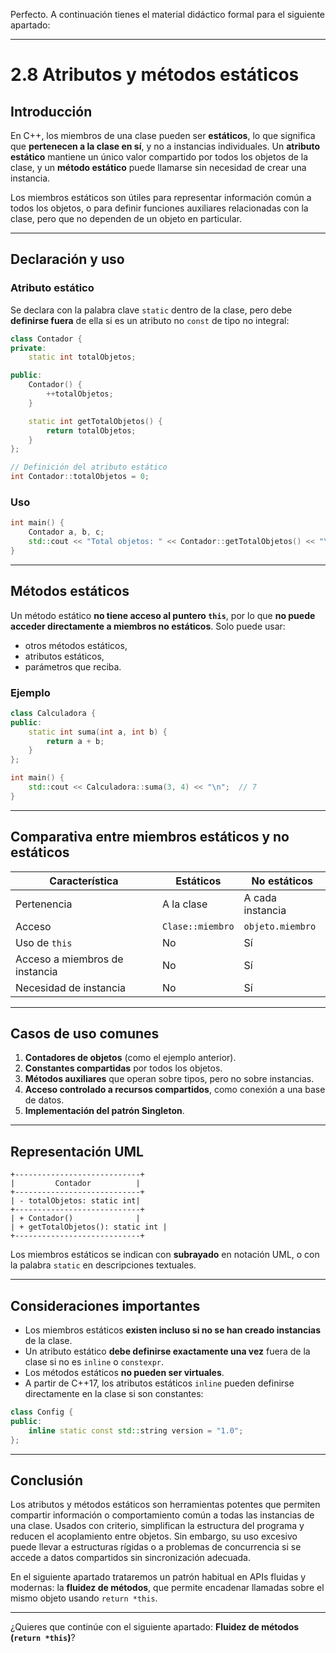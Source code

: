 Perfecto. A continuación tienes el material didáctico formal para el siguiente apartado:

---

# 2.8 Atributos y métodos estáticos

## Introducción

En C++, los miembros de una clase pueden ser **estáticos**, lo que significa que **pertenecen a la clase en sí**, y no a instancias individuales. Un **atributo estático** mantiene un único valor compartido por todos los objetos de la clase, y un **método estático** puede llamarse sin necesidad de crear una instancia.

Los miembros estáticos son útiles para representar información común a todos los objetos, o para definir funciones auxiliares relacionadas con la clase, pero que no dependen de un objeto en particular.

---

## Declaración y uso

### Atributo estático

Se declara con la palabra clave `static` dentro de la clase, pero debe **definirse fuera** de ella si es un atributo no `const` de tipo no integral:

```cpp
class Contador {
private:
    static int totalObjetos;

public:
    Contador() {
        ++totalObjetos;
    }

    static int getTotalObjetos() {
        return totalObjetos;
    }
};

// Definición del atributo estático
int Contador::totalObjetos = 0;
```

### Uso

```cpp
int main() {
    Contador a, b, c;
    std::cout << "Total objetos: " << Contador::getTotalObjetos() << "\n";  // 3
}
```

---

## Métodos estáticos

Un método estático **no tiene acceso al puntero `this`**, por lo que **no puede acceder directamente a miembros no estáticos**. Solo puede usar:

* otros métodos estáticos,
* atributos estáticos,
* parámetros que reciba.

### Ejemplo

```cpp
class Calculadora {
public:
    static int suma(int a, int b) {
        return a + b;
    }
};

int main() {
    std::cout << Calculadora::suma(3, 4) << "\n";  // 7
}
```

---

## Comparativa entre miembros estáticos y no estáticos

| Característica                 | Estáticos        | No estáticos     |
| ------------------------------ | ---------------- | ---------------- |
| Pertenencia                    | A la clase       | A cada instancia |
| Acceso                         | `Clase::miembro` | `objeto.miembro` |
| Uso de `this`                  | No               | Sí               |
| Acceso a miembros de instancia | No               | Sí               |
| Necesidad de instancia         | No               | Sí               |

---

## Casos de uso comunes

1. **Contadores de objetos** (como el ejemplo anterior).
2. **Constantes compartidas** por todos los objetos.
3. **Métodos auxiliares** que operan sobre tipos, pero no sobre instancias.
4. **Acceso controlado a recursos compartidos**, como conexión a una base de datos.
5. **Implementación del patrón Singleton**.

---

## Representación UML

```plaintext
+----------------------------+
|         Contador          |
+----------------------------+
| - totalObjetos: static int|
+----------------------------+
| + Contador()              |
| + getTotalObjetos(): static int |
+----------------------------+
```

Los miembros estáticos se indican con **subrayado** en notación UML, o con la palabra `static` en descripciones textuales.

---

## Consideraciones importantes

* Los miembros estáticos **existen incluso si no se han creado instancias** de la clase.
* Un atributo estático **debe definirse exactamente una vez** fuera de la clase si no es `inline` o `constexpr`.
* Los métodos estáticos **no pueden ser virtuales**.
* A partir de C++17, los atributos estáticos `inline` pueden definirse directamente en la clase si son constantes:

```cpp
class Config {
public:
    inline static const std::string version = "1.0";
};
```

---

## Conclusión

Los atributos y métodos estáticos son herramientas potentes que permiten compartir información o comportamiento común a todas las instancias de una clase. Usados con criterio, simplifican la estructura del programa y reducen el acoplamiento entre objetos. Sin embargo, su uso excesivo puede llevar a estructuras rígidas o a problemas de concurrencia si se accede a datos compartidos sin sincronización adecuada.

En el siguiente apartado trataremos un patrón habitual en APIs fluidas y modernas: la **fluidez de métodos**, que permite encadenar llamadas sobre el mismo objeto usando `return *this`.

---

¿Quieres que continúe con el siguiente apartado: **Fluidez de métodos (`return *this`)**?
